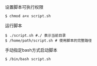 设置脚本可执行权限

```
$ chmod a+x script.sh
```

运行脚本

```
$ ./script.sh #./ 表示当前目录
$ /home/path/script.sh # 使用脚本的完整路径
```

手动指定bash方式启动脚本

```
$ /bin/bash script.sh
```



